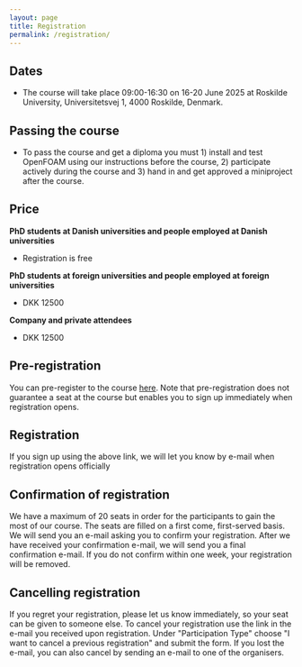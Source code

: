 ```yaml
---
layout: page
title: Registration
permalink: /registration/
---
```


## Dates
- The course will take place 09:00-16:30 on 16-20 June 2025 at Roskilde University, Universitetsvej 1, 4000 Roskilde, Denmark. 

## Passing the course
- To pass the course and get a diploma you must 1) install and test OpenFOAM using our instructions before the course, 2) participate actively during the course and 3) hand in and get approved a miniproject after the course.

## Price

**PhD students at Danish universities and people employed at Danish universities**
- Registration is free

**PhD students at foreign universities and people employed at foreign universities**
- DKK 12500

**Company and private attendees**
- DKK 12500

## Pre-registration
You can pre-register to the course [here](https://forms.gle/92JaNva7JNisz2iH8). Note that pre-registration does not guarantee a seat at the course but enables you to sign up immediately when registration opens. 

## Registration

If you sign up using the above link, we will let you know by e-mail when registration opens officially

## Confirmation of registration

We have a maximum of 20 seats in order for the participants to gain the most of our course. The seats are filled on a first come, first-served basis. We will send you an e-mail asking you to confirm your registration. After we have received your confirmation e-mail, we will send you a final confirmation e-mail. If you do not confirm within one week, your registration will be removed.

## Cancelling registration

If you regret your registration, please let us know immediately, so your seat can be given to someone else. To cancel your registration use the link in the e-mail you received upon registration. Under "Participation Type" choose "I want to cancel a previous registration" and submit the form. If you lost the e-mail, you can also cancel by sending an e-mail to one of the organisers.
